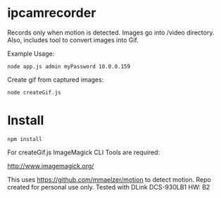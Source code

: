 # ipcamrecorder

Records only when motion is detected. Images go into /video directory. Also, includes tool to convert images into Gif.

Example Usage:

`node app.js admin myPassword 10.0.0.159`

Create gif from captured images:

`node createGif.js`

# Install
`npm install`

For createGif.js ImageMagick CLI Tools are required:

http://www.imagemagick.org/

This uses https://github.com/mmaelzer/motion to detect motion. Repo created for personal use only. Tested with DLink DCS-930LB1 HW: B2
